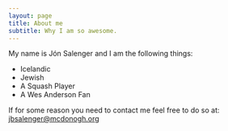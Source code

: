 ```yaml
---
layout: page
title: About me
subtitle: Why I am so awesome.
---
```


My name is Jón Salenger and I am the following things:

- Icelandic
- Jewish
- A Squash Player
- A Wes Anderson Fan

If for some reason you need to contact me feel free to do so at: jbsalenger@mcdonogh.org
